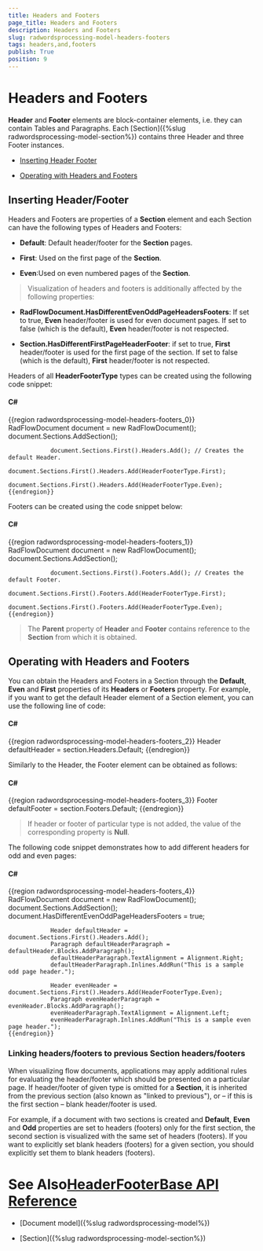 ```yaml
---
title: Headers and Footers
page_title: Headers and Footers
description: Headers and Footers
slug: radwordsprocessing-model-headers-footers
tags: headers,and,footers
publish: True
position: 9
---
```


# Headers and Footers



__Header__ and __Footer__ elements are block-container elements, i.e. they can contain Tables and
        Paragraphs. Each [Section]({%slug radwordsprocessing-model-section%}) contains three Header and three Footer instances.
      

* [Inserting Header Footer](#inserting-header/footer)

* [Operating with Headers and Footers ](#operating-with-headers-and-footers)

## Inserting Header/Footer

Headers and Footers are properties of a __Section__ element and each Section can have the following types of Headers and
          Footers:
        

* __Default__: Default header/footer for the __Section__ pages.
            

* __First__: Used on the first page of the __Section__.
            

* __Even__:Used on even numbered pages of the __Section__.
            

>Visualization of headers and footers is additionally affected by the following properties:
          

* __RadFlowDocument.HasDifferentEvenOddPageHeadersFooters__: If set to true, __Even__
                header/footer is used for even document pages. If set to false (which is the default), __Even__ header/footer is
                not respected.
              

* __Section.HasDifferentFirstPageHeaderFooter__: if set to true, __First__ header/footer is
                used for the first page of the section. If set to false (which is the default), __First__ header/footer is not
                respected.
              

Headers of all __HeaderFooterType__ types can be created using the following code snippet:
        

#### __C#__

{{region radwordsprocessing-model-headers-footers_0}}
	            RadFlowDocument document = new RadFlowDocument();
	            document.Sections.AddSection();
	
	            document.Sections.First().Headers.Add(); // Creates the default Header.
	            document.Sections.First().Headers.Add(HeaderFooterType.First);
	            document.Sections.First().Headers.Add(HeaderFooterType.Even);
	{{endregion}}



Footers can be created using the code snippet below:
        

#### __C#__

{{region radwordsprocessing-model-headers-footers_1}}
	            RadFlowDocument document = new RadFlowDocument();
	            document.Sections.AddSection();
	
	            document.Sections.First().Footers.Add(); // Creates the default Footer.
	            document.Sections.First().Footers.Add(HeaderFooterType.First);
	            document.Sections.First().Footers.Add(HeaderFooterType.Even);
	{{endregion}}



>The __Parent__ property of __Header__ and __Footer__ contains reference to
            the __Section__ from which it is obtained.
          

## Operating with Headers and Footers

You can obtain the Headers and Footers in a Section through the __Default__, __Even__ and
          __First__ properties of its __Headers__ or __Footers__ property. For example, if
          you want to get the default Header element of a Section element, you can use the following line of code:
        

#### __C#__

{{region radwordsprocessing-model-headers-footers_2}}
	            Header defaultHeader = section.Headers.Default;
	{{endregion}}



Similarly to the Header, the Footer element can be obtained as follows:
        

#### __C#__

{{region radwordsprocessing-model-headers-footers_3}}
	            Footer defaultFooter = section.Footers.Default;
	{{endregion}}



>If header or footer of particular type is not added, the value of the corresponding property is __Null__.
          

The following code snippet demonstrates how to add different headers for odd and even pages:
        

#### __C#__

{{region radwordsprocessing-model-headers-footers_4}}
	            RadFlowDocument document = new RadFlowDocument();
	            document.Sections.AddSection();
	            document.HasDifferentEvenOddPageHeadersFooters = true;
	
	            Header defaultHeader = document.Sections.First().Headers.Add();
	            Paragraph defaultHeaderParagraph = defaultHeader.Blocks.AddParagraph();
	            defaultHeaderParagraph.TextAlignment = Alignment.Right;
	            defaultHeaderParagraph.Inlines.AddRun("This is a sample odd page header.");
	
	            Header evenHeader = document.Sections.First().Headers.Add(HeaderFooterType.Even);
	            Paragraph evenHeaderParagraph = evenHeader.Blocks.AddParagraph();
	            evenHeaderParagraph.TextAlignment = Alignment.Left;
	            evenHeaderParagraph.Inlines.AddRun("This is a sample even page header.");
	{{endregion}}



### Linking headers/footers to previous Section headers/footers

When visualizing flow documents, applications may apply additional rules for evaluating the header/footer which should be presented on a
              particular page. If header/footer of given type is omitted for a __Section__, it is inherited from the previous section
              (also known as "linked to previous"), or – if this is the first section – blank header/footer is used.
            

For example, if a document with two sections is created and __Default__, __Even__ and
              __Odd__ properties are set to headers (footers) only for the first section, the second section is visualized with the
              same set of headers (footers). If you want to explicitly set blank headers (footers) for a given section, you should explicitly set them to
              blank headers (footers).
            

# See Also[HeaderFooterBase API Reference](http://www.telerik.com/help/wpf/allmembers_t_telerik_windows_documents_flow_model_headerfooterbase.html)

 * [Document model]({%slug radwordsprocessing-model%})

 * [Section]({%slug radwordsprocessing-model-section%})
